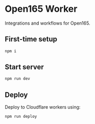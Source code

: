 # Open165 Worker

Integrations and workflows for Open165.

## First-time setup

```bash
npm i
```

## Start server

```bash
npm run dev
```

## Deploy

Deploy to Cloudflare workers using:
```bash
npm run deploy
```
